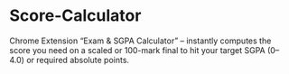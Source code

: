 # Score-Calculator
Chrome Extension “Exam &amp; SGPA Calculator” – instantly computes the score you need on a scaled or 100-mark final to hit your target SGPA (0–4.0) or required absolute points.
